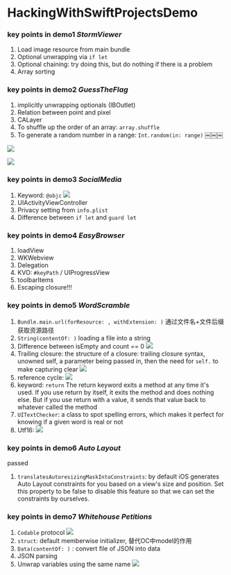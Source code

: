 # HackingWithSwiftProjectsDemo

### key points in demo1 *StormViewer*
1. Load image resource from main bundle
2. Optional unwrapping via `if let`
3. Optional chaining: try doing this, but do nothing if there is a problem
4. Array sorting


### key points in demo2 *GuessTheFlag*
1. implicitly unwrapping optionals (IBOutlet)
2. Relation between point and pixel
3. CALayer
4. To shuffle up the order of an array: `array.shuffle`
5. To generate a random number in a range: `Int.random(in: range)`
￼￼￼

![](http://i63.tinypic.com/24x2mva.jpg)

![](http://i67.tinypic.com/2zz2gpk.png)

### key points in demo3 *SocialMedia*
1. Keyword: `@objc`
   ![](http://i64.tinypic.com/2yl7l0o.png)
2. UIActivityViewController
3. Privacy setting from `info.plist`
4. Difference between `if let` and `guard let`


### key points in demo4 *EasyBrowser*
1. loadView
2. WKWebview
3. Delegation
4. KVO: `#keyPath` / UIProgressView
5. toolbarItems
6. Escaping closure!!!


### key points in demo5 *WordScramble*
1. `Bundle.main.url(forResource: , withExtension: )` 通过文件名+文件后缀 获取资源路径
2. `String(contentOf: )`  loading a file into a string
3. Difference between isEmpty and count == 0
   ![](https://s2.ax1x.com/2019/03/05/kX6YGD.png)
4. Trailing closure:  the structure of a closure: trailing closure syntax, unowned self, a parameter being passed in, then the need for `self.` to make capturing clear
   ![](https://s2.ax1x.com/2019/03/05/kX6yi8.png)
5. reference cycle:
   ![](https://s2.ax1x.com/2019/03/05/kX6wqI.png)
6. keyword: `return`  The return keyword exits a method at any time it's used. If you use return by itself, it exits the method and does nothing else. But if you use return with a value, it sends that value back to whatever called the method
7. `UITextChecker`: a class to spot spelling errors, which makes it perfect for knowing if a given word is real or not
8. Utf16: 
   ![](https://s2.ax1x.com/2019/03/05/kX6BZt.png)
   
   
### key points in demo6 *Auto Layout*
passed
1. `translatesAutoresizingMaskIntoConstraints`: by default iOS generates Auto Layout constraints for you based on a view's size and position. Set this property to be false to disable this feature so that we can set the constraints by ourselves.


### key points in demo7 *Whitehouse Petitions*
1. `Codable` protocol
   ![](https://s2.ax1x.com/2019/03/07/kxaW7T.png)
2. `struct`: default memberwise initializer, 替代OC中model的作用
3. `Data(contentOf: )` : convert file of JSON into data
4. JSON parsing
5. Unwrap variables using the same name 
   ![](https://s2.ax1x.com/2019/03/07/kxahAU.png)
